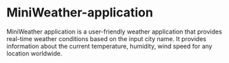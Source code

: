 # MiniWeather-application
MiniWeather application is a user-friendly weather application that provides real-time weather conditions based on the input city name. It provides information about the  current temperature, humidity, wind speed for any location worldwide.

